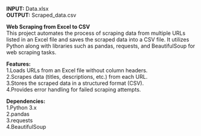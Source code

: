 **INPUT:** Data.xlsx <br>
**OUTPUT:** Scraped_data.csv

**Web Scraping from Excel to CSV**<br>
This project automates the process of scraping data from multiple URLs listed in an Excel file and saves the scraped data into a CSV file. It utilizes Python along with libraries such as pandas, requests, and BeautifulSoup for web scraping tasks.

**Features:** <br>
1.Loads URLs from an Excel file without column headers.<br>
2.Scrapes data (titles, descriptions, etc.) from each URL.<br>
3.Stores the scraped data in a structured format (CSV).<br>
4.Provides error handling for failed scraping attempts.<br>

**Dependencies:** <br>
1.Python 3.x<br>
2.pandas<br>
3.requests<br>
4.BeautifulSoup<br>
